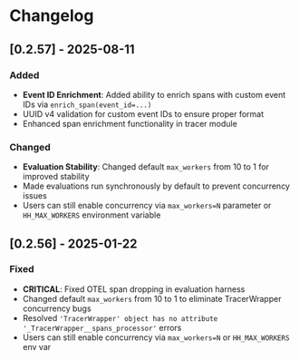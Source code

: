 # Changelog

## [0.2.57] - 2025-08-11

### Added
- **Event ID Enrichment**: Added ability to enrich spans with custom event IDs via `enrich_span(event_id=...)`
- UUID v4 validation for custom event IDs to ensure proper format
- Enhanced span enrichment functionality in tracer module

### Changed
- **Evaluation Stability**: Changed default `max_workers` from 10 to 1 for improved stability
- Made evaluations run synchronously by default to prevent concurrency issues
- Users can still enable concurrency via `max_workers=N` parameter or `HH_MAX_WORKERS` environment variable

## [0.2.56] - 2025-01-22

### Fixed
- **CRITICAL**: Fixed OTEL span dropping in evaluation harness
- Changed default `max_workers` from 10 to 1 to eliminate TracerWrapper concurrency bugs
- Resolved `'TracerWrapper' object has no attribute '_TracerWrapper__spans_processor'` errors
- Users can still enable concurrency via `max_workers=N` or `HH_MAX_WORKERS` env var